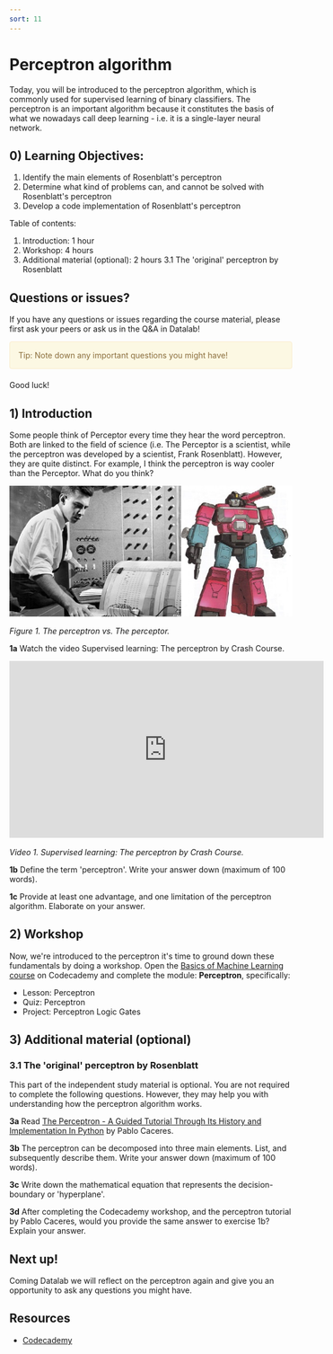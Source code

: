 ```yaml
---
sort: 11
---
```


# Perceptron algorithm

Today, you will be introduced to the perceptron algorithm, which is commonly used for supervised learning of binary classifiers. The perceptron is an important algorithm because it constitutes the basis of what we nowadays call deep learning - i.e. it is a single-layer neural network.

## 0) Learning Objectives:

1. Identify the main elements of Rosenblatt's perceptron
2. Determine what kind of problems can, and cannot be solved with Rosenblatt's perceptron
2. Develop a code implementation of Rosenblatt's perceptron

Table of contents:
1. Introduction: 1 hour
2. Workshop: 4 hours
3. Additional material (optional): 2 hours
   3.1 The 'original' perceptron by Rosenblatt


## Questions or issues?
If you have any questions or issues regarding the course material, please first ask your peers or ask us in the Q&A in Datalab!

<div style="padding: 15px; border: 1px solid transparent; border-color: transparent; margin-bottom: 20px; border-radius: 4px; color: #8a6d3b;; background-color: #fcf8e3; border-color: #faebcc;">
Tip: Note down any important questions you might have!
 </div>


Good luck!


## 1) Introduction

Some people think of Perceptor every time they hear the word perceptron. Both are linked to the field of science (i.e. The Perceptor is a scientist, while the perceptron was developed by a scientist, Frank Rosenblatt). However, they are quite distinct. For example, I think the perceptron is way cooler than the Perceptor. What do you think?

<img src="./assets/perceptron_perceptor.jpg" alt="Perceptron" width="600">

*Figure 1. The perceptron vs. The perceptor.*

__1a__ Watch the video Supervised learning: The perceptron by Crash Course.

<iframe width="560" height="315" src="https://www.youtube.com/embed/4qVRBYAdLAo?controls=0" title="YouTube video player" frameborder="0" allow="accelerometer; autoplay; clipboard-write; encrypted-media; gyroscope; picture-in-picture" allowfullscreen></iframe>

*Video 1. Supervised learning: The perceptron by Crash Course.*

__1b__ Define the term 'perceptron'. Write your answer down (maximum of 100 words).

__1c__ Provide at least one advantage, and one limitation of the perceptron algorithm. Elaborate on your answer.

## 2) Workshop
Now, we're introduced to the perceptron it's time to ground down these fundamentals by doing a workshop. Open the [Basics of Machine Learning course](https://www.codecademy.com/learn/machine-learning) on Codecademy and complete the module: **Perceptron**, specifically:
- Lesson: Perceptron
- Quiz: Perceptron
- Project: Perceptron Logic Gates

## 3) Additional material (optional)

### 3.1 The 'original' perceptron by Rosenblatt
This part of the independent study material is optional. You are not required to complete the following questions. However, they may help you with understanding how the perceptron algorithm works.

__3a__ Read [The Perceptron - A Guided Tutorial Through Its History and Implementation In Python](https://pabloinsente.github.io/the-perceptron) by Pablo Caceres.

__3b__ The perceptron can be decomposed into three main elements. List, and subsequently describe them. Write your answer down (maximum of 100 words).

__3c__  Write down the mathematical equation that represents the decision-boundary or 'hyperplane'.  

__3d__ After completing the Codecademy workshop, and the perceptron tutorial by Pablo Caceres, would you provide the same answer to exercise 1b? Explain your answer.

## Next up!
Coming Datalab we will reflect on the perceptron again and give you an opportunity to ask any questions you might have.

## Resources
- [Codecademy](https://www.codecademy.com/learn/machine-learning)
